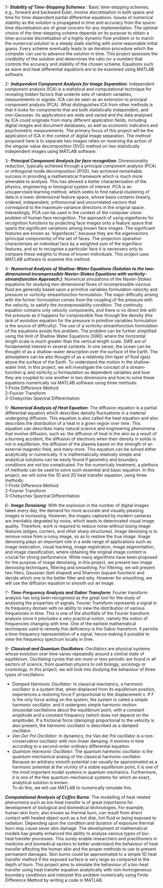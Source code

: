 
1- ***Stability of Time-Stepping Schemes*** : Basic time-stepping schemes, e.g., forward and backward Euler, involve discretisation in both space and time for time-dependent partial differential equations. Issues of numerical stability as the solution is propagated in time and accuracy from the space-time discretisation are of great concern for any implementation. The optimal choice of the time-stepping scheme depends on its purpose to obtain a time-accurate discretisation of a highly dynamic flow problem or to march the numerical solution to a steady state starting with some reasonable initial guess. Every scheme eventually leads to an iteration procedure which the computer can use to advance the solution in time. This project assesses the credibility of the solution and determines the ratio (or a number) that controls the accuracy and stability of the chosen scheme. Equations such as wave and heat differential equations are to be examined using MATLAB software.

2- ***Independent Component Analysis for Image Separation***: Independent component analysis (ICA) is a statistical and computational technique for revealing hidden factors that underlie sets of random variables, measurements or signals. ICA can be seen as an extension to principal component analysis (PCA). What distinguishes ICA from other methods is that it looks for components that are both statistically independent, and non-Gaussian. Its applications are wide and varied and the data analysed by ICA could originate from many different application fields, including digital images and document databases, as well as economic indicators and psychometric measurements. The primary focus of this project will be the application of ICA in the context of digital image separation. The method proposed here is to separate two images relies on reversing the action of the singular value decomposition (SVD) method on two statistically independent images using MATLAB software.

3- ***Principal Component Analysis for face recognition***: Dimensionality reduction, typically achieved through a principal component analysis (PCA) or orthogonal mode decomposition (POD), has achieved remarkable success in providing a mathematical framework which is much more amenable to analysis. This has allowed a better characterisation of the physics, engineering or biological system of interest. PCA is an unsupervised learning method, which seeks to find natural clustering of data in a lower dimensional feature space, whose basis contains linearly, ordered, independent, orthonormal and uncorrelated vectors that correspond to the maximum-variance directions in the original space. Interestingly, PCA can be used in the context of the computer vision problem of human face recognition. The approach of using eigenfaces for recognition functions by projecting face images onto a feature space that spans the significant variations among known face images. The significant features are known as “eigenfaces”, because they are the eigenvectors (principal components) of the set of faces. The projection operation characterises an individual face by a weighted sum of the eigenface features, and so to recognise a particular face it is necessary only to compare these weights to those of known individuals. This project uses MATLAB software to examine this method.

4- ***Numerical Analysis of Shallow-Water Equations (Solution to the two-dimensional incompressible Navier-Stokes Equations with vorticity-streamfunction Approach.)***: Numerical simulations of the Navier-Stokes equations for studying two-dimensional flows of incompressible viscous fluid are generally based upon a primitive variables formulation velocity and pressure or vorticity-streamfunction formulation. The major difficulty arising with the former formulation comes from the coupling of the pressure with the velocity, to satisfy the incompressibility condition. The continuity equation contains only velocity components, and there is no direct link with the pressure as it happens for compressible flow through the density (the lack of evolution equation for the pressure in primitive variables formulation is the source of difficulty). The use of a vorticity-streamfunction formulation of the equations avoids this problem. The problem can be further simplified using the limit of Shallow Water Equations (SWE) where the horizontal length scale is much greater than the vertical length scale. SWE are of fundamental interest in several contexts. In one sense, the ocean can be thought of as a shallow-water description over the surface of the Earth. The atmosphere can be also thought of as a relatively thin layer of fluid (gas) above the surface of the Earth. To understand the motion in the shallow-water limit, in this project, we will investigate the concept of a stream-function ψ and vorticity ω formaulation as dependent variables and how they are coupled to one another in two dimensions and how to solve these equations numerically via MATLAB software using three methods:  
1-Finite Difference Method  
2-Fourier Transform  
3-Chebychev Spectral Differentiation   

5- ***Numerical Analysis of Heat Equation***: The diffusion equation is a partial differential equation which describes density fluctuations in a material undergoing diffusion. This equation is also called the heat equation and also describes the distribution of
a heat in a given region over time. This equation can describes many natural science and engineering phenomena that involve diffusion, such as: the diffusion of heat in the skin as a result of a burning accident, the diffusion of electrons when their density in solids is not in equilibrium, the diffusion of the plasma based on the strength of an external magnetic field, and many more. This equation can be solved either analytically or numerically. It is mathematically relatively simple and analytical solutions can be easily found if geometry and boundary conditions are not too complicated. For the numericaly treatment, a plethora of methods can be used to solve such essential and basic equation. In this project, we will solve the 1D and 2D heat transfer equation, using three methods:   
1-Finite Difference Method  
2-Fourier Transform  
3-Chebychev Spectral Differentiation   

6- ***Image Denoising***: With the explosion in the number of digital images taken every day, the demand for more accurate and visually pleasing images is increasing. However, the images captured by modern cameras are inevitably degraded by noise, which leads to deteriorated visual image quality. Therefore, work is required to reduce noise without losing image features (edges, corners, and other sharp structures). Image denoising is to remove noise from a noisy image, so as to restore the true image. Image denoising plays an important role in a wide range of applications such as image restoration, visual tracking, image registration, image segmentation, and image classification, where obtaining the original image content is crucial for strong performance. While many algorithms have been proposed for the purpose of image denoising, in this project, we present two image denoising techniques, filtering and smoothing. For filtering, we will present two filers, Gaussian (bell shaped) and Shannon (square function) and decide which one is the better filter and why. However for smoothing, we will use the diffusion equation to smooth out an image. 

7- ***Time-Frequency Analysis and Gabor Transform***: Fourier transform analysis has long been recognised as the great tool for the study of analysing the properties of signals. Fourier Transform represents a signal in its frequency domain with no ability to view the distribution of various frequencies in time. This is one of the shortfalls of the Fourier transform analysis since it precludes a very practical notion, namely the notion of frequencies changing with time. One of the earliest mathematical techniques used to remedy this deficiency is the Gabor transform. It permits a time-frequency representation of a signal, hence making it possible to view the frequency spectrum locally in time. 

8- ***Classical and Quantum Oscillators***: Oscillators are physical systems whose evolution over time varies repeatedly around a central state of equilibrium. Oscillating cycles that are more or less periodic are found in all sectors of science, from quantum physics to cell biology, sociology or cosmology. In this project, we will look into studying the behaviour of three types of oscillators:   
- *Damped Harmonic Oscillator:* In classical mechanics, a harmonic oscillator is a system that, when displaced from its equilibrium position, experiences a restoring force F proportional to the displacement x. If F is the only force acting on the system, the system is called a simple harmonic oscillator, and it undergoes simple harmonic motion: sinusoidal oscillations about the equilibrium point, with a constant amplitude and a constant frequency (which does not depend on the amplitude). If a frictional force (damping) proportional to the velocity is also present, the harmonic oscillator is described as a damped oscillator.  
- *Van Der Pol Oscillator:* In dynamics, the Van der Pol oscillator is a non-conservative oscillator with non-linear damping. It evolves in time according to a second-order ordinary differential equation.   
- *Quantum Harmonic Oscillator:* The quantum harmonic oscillator is the quantum-mechanical analog of the classical harmonic oscillator. Because an arbitrary smooth potential can usually be approximated as a harmonic potential at the vicinity of a stable equilibrium point, it is one of the most important model systems in quantum mechanics. Furthermore, it is one of the few quantum-mechanical systems for which an exact, analytical solution is known.   
To do this, we will use MATLAB to numerically simulate this.    

***Computational Analysis of Coffee Burns***: The modelling of heat related phenomena such as bio-heat transfer is of great importance for development of biological and biomedical technologies. For example, human skin burn, also known as thermal burn, can result from direct contact with heated object such as a hot disk, hot fluid or being exposed to radiation. Depending upon the condition and duration of exposure thermal burn may cause sever skin damage. The development of mathematical models has greatly enhanced the ability to analyse various types of bio-heat transfer processes. This surely enable researchers and practitioners in medicine and biomedical sectors to better understand the behaviour of heat transfer affecting the human skin and the proper methods to use to prevent permanent damages. Skin burns could be approximated to a simple 1D heat transfer method if the exposed surface is very large as compared to the depth of burn. This project aims to simulate the behaviour of a bio-heat transfer using heat transfer equation analytically with non-homogeneous boundary conditions and interpret this problem numerically using Finite Difference Method by writing a code in MATLAB.  
